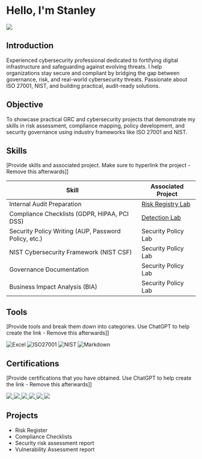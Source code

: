# Hello, I'm Stanley
<a href="https://linkedin.com/in/nzube-kanu-93011b148" target="_blank">
  <img src="https://img.shields.io/badge/-LinkedIn-0072b1?&style=for-the-badge&logo=linkedin&logoColor=white" />
</a>

## Introduction
Experienced cybersecurity professional dedicated to fortifying digital infrastructure and safeguarding against evolving threats. I help organizations stay secure and compliant by bridging the gap between governance, risk, and real-world cybersecurity threats. Passionate about ISO 27001, NIST, and building practical, audit-ready solutions.

## Objective

To showcase practical GRC and cybersecurity projects that demonstrate my skills in risk assessment, compliance mapping, policy development, and security governance using industry frameworks like ISO 27001 and NIST.

## Skills
[Provide skills and associated project. Make sure to hyperlink the project - Remove this afterwards]]

| Skill                                         | Associated Project         |
|-----------------------------------------------|----------------------------|
| Internal Audit Preparation         | <a href="https://google.com">Risk Registry Lab</a>|
| Compliance Checklists (GDPR, HIPAA, PCI DSS) | <a href="https://google.com">Detection Lab</a>|
| Security Policy Writing (AUP, Password Policy, etc.)      | Security Policy Lab|
| NIST Cybersecurity Framework (NIST CSF)     | Security Policy Lab|
| Governance Documentation              | Security Policy Lab|
| Business Impact Analysis (BIA) | Security Policy Lab|

## Tools
[Provide tools and break them down into categories. Use ChatGPT to help create the link - Remove this afterwards]]

![Excel](https://img.shields.io/badge/Excel-217346?style=for-the-badge&logo=microsoft-excel&logoColor=white)
![ISO27001](https://img.shields.io/badge/ISO-27001-blue?style=for-the-badge)
![NIST](https://img.shields.io/badge/NIST-CSF-orange?style=for-the-badge)
![Markdown](https://img.shields.io/badge/Markdown-000000?style=for-the-badge&logo=markdown&logoColor=white)


## Certifications
[Provide certifications that you have obtained. Use ChatGPT to help create the link - Remove this afterwards]]
<div>

<a href="https://www.isc2.org/certifications/cc" target="_blank">
  <img src="https://img.shields.io/badge/ISC2%20CC-Certified%20in%20Cybersecurity-blue?style=for-the-badge&logo=ISC2&logoColor=white" />
</a>

<a href="https://pecb.com/certifications/iso-iec-27001" target="_blank">
  <img src="https://img.shields.io/badge/ISO%2FIEC%2027001-Lead%20Implementer-blue?style=for-the-badge&logo=ISO&logoColor=white" />
</a>

<a href="https://www.isaca.org/credentialing/crisc" target="_blank">
  <img src="https://img.shields.io/badge/ISACA-CRISC-orange?style=for-the-badge&logo=ISACA&logoColor=white" />
</a>

<a href="https://www.isaca.org/credentialing/cism" target="_blank">
  <img src="https://img.shields.io/badge/ISACA-CISM-blue?style=for-the-badge&logo=ISACA&logoColor=white" />
</a>

<a href="https://www.pcisecuritystandards.org" target="_blank">
  <img src="https://img.shields.io/badge/PCI%20DSS-Awareness%20Training-red?style=for-the-badge&logo=PCI&logoColor=white" />
</a>

<img src="https://img.shields.io/badge/-Security%2B-FF0000?&style=for-the-badge&logo=CompTIA&logoColor=white" />

## Projects
- Risk Register
- Compliance Checklists
- Security risk assessment report
- Vulnerability Assessment report
  
